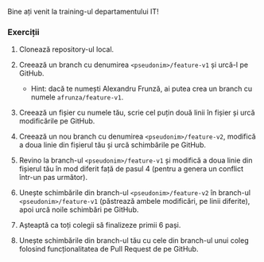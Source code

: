Bine ați venit la training-ul departamentului IT!

### Exerciții

1. Clonează repository-ul local.

2. Creează un branch cu denumirea `<pseudonim>/feature-v1` și urcă-l pe GitHub.
    - Hint: dacă te numești Alexandru Frunză, ai putea crea un branch cu numele `afrunza/feature-v1`.

3. Creează un fișier cu numele tău, scrie cel puțin două linii în fișier și urcă modificările pe GitHub.

4. Creează un nou branch cu denumirea `<pseudonim>/feature-v2`, modifică a doua linie din fișierul tău și urcă schimbările pe GitHub.

5. Revino la branch-ul `<pseudonim>/feature-v1` și modifică a doua linie din fișierul tău în mod diferit față de pasul 4 (pentru a genera un conflict într-un pas următor).

6. Unește schimbările din branch-ul `<pseudonim>/feature-v2` în branch-ul `<pseudonim>/feature-v1` (păstrează ambele modificări, pe linii diferite), apoi urcă noile schimbări pe GitHub.

7. Așteaptă ca toți colegii să finalizeze primii 6 pași.

8. Unește schimbările din branch-ul tău cu cele din branch-ul unui coleg folosind funcționalitatea de Pull Request de pe GitHub.
